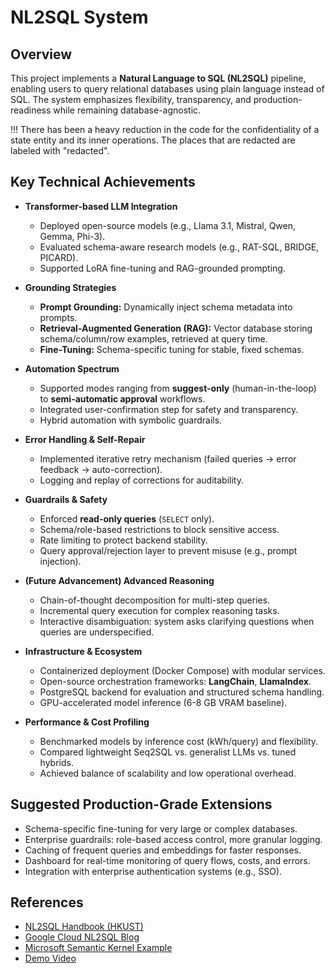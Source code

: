 # NL2SQL System

## Overview

This project implements a **Natural Language to SQL (NL2SQL)** pipeline, enabling users to query relational databases using plain language instead of SQL. The system emphasizes flexibility, transparency, and production-readiness while remaining database-agnostic.

!!! There has been a heavy reduction in the code for the confidentiality of a state entity and its inner operations. The places that are redacted are labeled with "redacted".

## Key Technical Achievements

* **Transformer-based LLM Integration**

  * Deployed open-source models (e.g., Llama 3.1, Mistral, Qwen, Gemma, Phi-3).
  * Evaluated schema-aware research models (e.g., RAT-SQL, BRIDGE, PICARD).
  * Supported LoRA fine-tuning and RAG-grounded prompting.

* **Grounding Strategies**

  * **Prompt Grounding:** Dynamically inject schema metadata into prompts.
  * **Retrieval-Augmented Generation (RAG):** Vector database storing schema/column/row examples, retrieved at query time.
  * **Fine-Tuning:** Schema-specific tuning for stable, fixed schemas.

* **Automation Spectrum**

  * Supported modes ranging from **suggest-only** (human-in-the-loop) to **semi-automatic approval** workflows.
  * Integrated user-confirmation step for safety and transparency.
  * Hybrid automation with symbolic guardrails.

* **Error Handling & Self-Repair**

  * Implemented iterative retry mechanism (failed queries → error feedback → auto-correction).
  * Logging and replay of corrections for auditability.

* **Guardrails & Safety**

  * Enforced **read-only queries** (`SELECT` only).
  * Schema/role-based restrictions to block sensitive access.
  * Rate limiting to protect backend stability.
  * Query approval/rejection layer to prevent misuse (e.g., prompt injection).

* **(Future Advancement) Advanced Reasoning**

  * Chain-of-thought decomposition for multi-step queries.
  * Incremental query execution for complex reasoning tasks.
  * Interactive disambiguation: system asks clarifying questions when queries are underspecified.

* **Infrastructure & Ecosystem**

  * Containerized deployment (Docker Compose) with modular services.
  * Open-source orchestration frameworks: **LangChain**, **LlamaIndex**.
  * PostgreSQL backend for evaluation and structured schema handling.
  * GPU-accelerated model inference (6-8 GB VRAM baseline).

* **Performance & Cost Profiling**

  * Benchmarked models by inference cost (kWh/query) and flexibility.
  * Compared lightweight Seq2SQL vs. generalist LLMs vs. tuned hybrids.
  * Achieved balance of scalability and low operational overhead.

## Suggested Production-Grade Extensions

* Schema-specific fine-tuning for very large or complex databases.
* Enterprise guardrails: role-based access control, more granular logging.
* Caching of frequent queries and embeddings for faster responses.
* Dashboard for real-time monitoring of query flows, costs, and errors.
* Integration with enterprise authentication systems (e.g., SSO).

## References

* [NL2SQL Handbook (HKUST)](https://github.com/HKUSTDial/NL2SQL_Handbook)
* [Google Cloud NL2SQL Blog](https://cloud.google.com/blog/products/data-analytics/nl2sql-with-bigquery-and-gemini)
* [Microsoft Semantic Kernel Example](https://devblogs.microsoft.com/semantic-kernel/guest-blog-bridging-business-and-technology-transforming-natural-language-queries-into-sql-with-semantic-kernel-part-2)
* [Demo Video](https://www.youtube.com/watch?v=fss6CrmQU2Y)